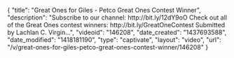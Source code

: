 {
    "title": "Great Ones for Giles - Petco Great Ones Contest Winner",
    "description": "Subscribe to our channel: http:\/\/bit.ly\/12dY9oO Check out all of the Great Ones contest winners: http:\/\/bit.ly\/GreatOneContest Submitted by Lachlan C. Virgin...",
    "videoid": "146208",
    "date_created": "1437693588",
    "date_modified": "1418181190",
    "type": "captivate",
    "layout": "video",
    "url": "\/v\/great-ones-for-giles-petco-great-ones-contest-winner\/146208"
}